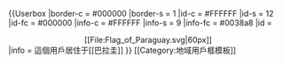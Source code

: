 {{Userbox
  |border-c = #000000
  |border-s = 1
  |id-c     = #FFFFFF
  |id-s     = 12
  |id-fc    = #000000
  |info-c   = #FFFFFF
  |info-s   = 9
  |info-fc  = #0038a8
  |id       = <center>[[File:Flag_of_Paraguay.svg|60px]]</center>
  |info     = 這個用戶居住于[[巴拉圭]]
}}
<noinclude>[[Category:地域用戶框模板]]</noinclude>